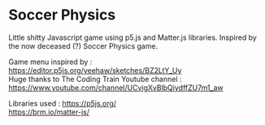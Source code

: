 # Soccer Physics
Little shitty Javascript game using p5.js and Matter.js libraries.
Inspired by the now deceased (?) Soccer Physics game.

Game menu inspired by : https://editor.p5js.org/yeehaw/sketches/BZ2LtY_Uy  
Huge thanks to The Coding Train Youtube channel : https://www.youtube.com/channel/UCvjgXvBlbQiydffZU7m1_aw

Libraries used :
https://p5js.org/  
https://brm.io/matter-js/
